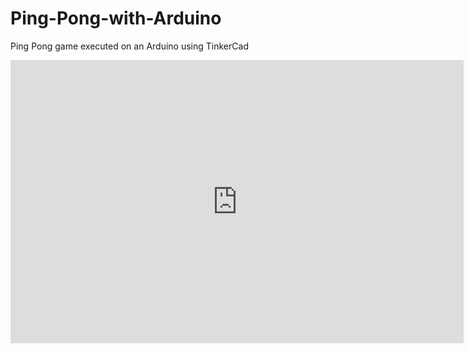 # Ping-Pong-with-Arduino
Ping Pong game executed on an Arduino using TinkerCad

<iframe width="725" height="453" src="https://www.tinkercad.com/embed/7z0Yq8sedX0?editbtn=1" frameborder="0" marginwidth="0" marginheight="0" scrolling="no"></iframe>
